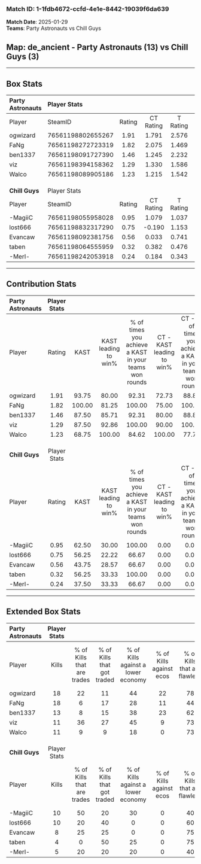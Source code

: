 ### Match ID: 1-1fdb4672-ccfd-4e1e-8442-19039f6da639  
**Match Date**: 2025-01-29  
**Teams**: Party Astronauts vs Chill Guys  

## **Map**: de_ancient - Party Astronauts (13) vs Chill Guys (3)  
---  

## Box Stats  

| **Party Astronauts** | Player Stats      |        |           |          |        |       |       |         |        |      |     |
| :- | :- | :-: | :-: | :-: | :-: | :-: | :-: | :-: | :-: | :-: | :-: |
| Player               | SteamID           | Rating | CT Rating | T Rating |  KAST  |  ADR  | Kills | Assists | Deaths | K/D  | HS% |
| ogwizard             | 76561198802655267 |  1.91  |   1.791   |  2.576   | 93.75  | 114.0 |  18   |    5    |   6    | 3.00 | 16  |
| FaNg                 | 76561198272723319 |  1.82  |   2.075   |  1.469   | 100.00 | 106.6 |  18   |    3    |   9    | 2.00 | 44  |
| ben1337              | 76561198091727390 |  1.46  |   1.245   |  2.232   | 87.50  | 82.6  |  13   |    4    |   7    | 1.86 | 38  |
| viz                  | 76561198394158362 |  1.29  |   1.330   |  1.586   | 87.50  | 71.0  |  11   |    6    |   8    | 1.38 | 45  |
| Walco                | 76561198089905186 |  1.23  |   1.215   |  1.542   | 68.75  | 83.8  |  11   |    6    |   7    | 1.57 | 81  |
|                      |                   |        |           |          |        |       |       |         |        |      |     |
|                      |                   |        |           |          |        |       |       |         |        |      |     |
|                      |                   |        |           |          |        |       |       |         |        |      |     |
| **Chill Guys**       | Player Stats      |        |           |          |        |       |       |         |        |      |     |
| Player               | SteamID           | Rating | CT Rating | T Rating |  KAST  |  ADR  | Kills | Assists | Deaths | K/D  | HS% |
| -MagiiC              | 76561198055958028 |  0.95  |   1.079   |  1.037   | 62.50  | 96.9  |  10   |    2    |   13   | 0.77 | 50  |
| lost666              | 76561198832317290 |  0.75  |  -0.190   |  1.153   | 56.25  | 62.1  |  10   |    1    |   14   | 0.71 | 90  |
| Evancaw              | 76561198092381756 |  0.56  |   0.033   |  0.741   | 43.75  | 60.1  |   8   |    4    |   14   | 0.57 | 62  |
| taben                | 76561198064555959 |  0.32  |   0.382   |  0.476   | 56.25  | 30.4  |   4   |    0    |   14   | 0.29 | 50  |
| -Merl-               | 76561198242053918 |  0.24  |   0.184   |  0.343   | 37.50  | 39.6  |   5   |    6    |   16   | 0.31 | 60  |
---  

## Contribution Stats  

| **Party Astronauts** | Player Stats |        |                      |                                                        |                           |                                                             |                          |                                                            |
| :- | :-: | :-: | :-: | :-: | :-: | :-: | :-: | :-: |
| Player               |    Rating    |  KAST  | KAST leading to win% | % of times you achieve a KAST in your teams won rounds | CT - KAST leading to win% | CT - % of times you achieve a KAST in your teams won rounds | T - KAST leading to win% | T - % of times you achieve a KAST in your teams won rounds |
| ogwizard             |     1.91     | 93.75  |        80.00         |                         92.31                          |           72.73           |                            88.89                            |          100.00          |                           100.00                           |
| FaNg                 |     1.82     | 100.00 |        81.25         |                         100.00                         |           75.00           |                           100.00                            |          100.00          |                           100.00                           |
| ben1337              |     1.46     | 87.50  |        85.71         |                         92.31                          |           80.00           |                            88.89                            |          100.00          |                           100.00                           |
| viz                  |     1.29     | 87.50  |        92.86         |                         100.00                         |           90.00           |                           100.00                            |          100.00          |                           100.00                           |
| Walco                |     1.23     | 68.75  |        100.00        |                         84.62                          |          100.00           |                            77.78                            |          100.00          |                           100.00                           |
|                      |              |        |                      |                                                        |                           |                                                             |                          |                                                            |
|                      |              |        |                      |                                                        |                           |                                                             |                          |                                                            |
|                      |              |        |                      |                                                        |                           |                                                             |                          |                                                            |
| **Chill Guys**       | Player Stats |        |                      |                                                        |                           |                                                             |                          |                                                            |
| Player               |    Rating    |  KAST  | KAST leading to win% | % of times you achieve a KAST in your teams won rounds | CT - KAST leading to win% | CT - % of times you achieve a KAST in your teams won rounds | T - KAST leading to win% | T - % of times you achieve a KAST in your teams won rounds |
| -MagiiC              |     0.95     | 62.50  |        30.00         |                         100.00                         |           0.00            |                            0.00                             |          37.50           |                           100.00                           |
| lost666              |     0.75     | 56.25  |        22.22         |                         66.67                          |           0.00            |                            0.00                             |          25.00           |                           66.67                            |
| Evancaw              |     0.56     | 43.75  |        28.57         |                         66.67                          |           0.00            |                            0.00                             |          33.33           |                           66.67                            |
| taben                |     0.32     | 56.25  |        33.33         |                         100.00                         |           0.00            |                            0.00                             |          42.86           |                           100.00                           |
| -Merl-               |     0.24     | 37.50  |        33.33         |                         66.67                          |           0.00            |                            0.00                             |          40.00           |                           66.67                            |
---  

## Extended Box Stats  

| **Party Astronauts** | Player Stats |                            |                            |                                    |                         |                              |                                 |        |                             |                                     |                          |                               |                            |
| :- | :-: | :-: | :-: | :-: | :-: | :-: | :-: | :-: | :-: | :-: | :-: | :-: | :-: |
| Player               |    Kills     | % of Kills that are trades | % of Kills that got traded | % of Kills against a lower economy | % of Kills against ecos | % of Kills that are flawless | % of Kills that are close duels | Deaths | % of Deaths that get traded | % of Deaths against a lower economy | % of Deaths against ecos | % of Deaths that are flawless | % of Deaths that are close |
| ogwizard             |      18      |             22             |             11             |                 44                 |           22            |              78              |                6                |   6    |             33              |                 17                  |            17            |              67               |             0              |
| FaNg                 |      18      |             6              |             17             |                 28                 |           11            |              44              |                6                |   9    |             33              |                 33                  |            11            |              56               |             0              |
| ben1337              |      13      |             8              |             15             |                 38                 |           23            |              62              |                0                |   7    |             14              |                 14                  |            0             |              86               |             0              |
| viz                  |      11      |             36             |             27             |                 45                 |            9            |              73              |               18                |   8    |             38              |                 13                  |            0             |              50               |             13             |
| Walco                |      11      |             9              |             9              |                 18                 |            0            |              73              |                0                |   7    |             29              |                 14                  |            0             |              29               |             14             |
|                      |              |                            |                            |                                    |                         |                              |                                 |        |                             |                                     |                          |                               |                            |
|                      |              |                            |                            |                                    |                         |                              |                                 |        |                             |                                     |                          |                               |                            |
|                      |              |                            |                            |                                    |                         |                              |                                 |        |                             |                                     |                          |                               |                            |
| **Chill Guys**       | Player Stats |                            |                            |                                    |                         |                              |                                 |        |                             |                                     |                          |                               |                            |
| Player               |    Kills     | % of Kills that are trades | % of Kills that got traded | % of Kills against a lower economy | % of Kills against ecos | % of Kills that are flawless | % of Kills that are close duels | Deaths | % of Deaths that get traded | % of Deaths against a lower economy | % of Deaths against ecos | % of Deaths that are flawless | % of Deaths that are close |
| -MagiiC              |      10      |             50             |             20             |                 30                 |            0            |              40              |               10                |   13   |             23              |                  0                  |            0             |              23               |             31             |
| lost666              |      10      |             20             |             40             |                 0                  |            0            |              60              |               10                |   14   |             14              |                  7                  |            0             |              71               |             0              |
| Evancaw              |      8       |             25             |             25             |                 0                  |            0            |              75              |                0                |   14   |              0              |                  7                  |            0             |              79               |             0              |
| taben                |      4       |             0              |             50             |                 25                 |            0            |              75              |                0                |   14   |             29              |                  7                  |            0             |              64               |             0              |
| -Merl-               |      5       |             20             |             20             |                 20                 |            0            |              40              |                0                |   16   |             13              |                  6                  |            0             |              81               |             0              |
